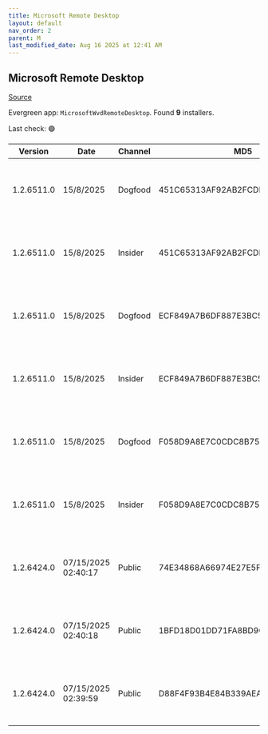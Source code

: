 ```yaml
---
title: Microsoft Remote Desktop
layout: default
nav_order: 2
parent: M
last_modified_date: Aug 16 2025 at 12:41 AM
---
```


## Microsoft Remote Desktop

[Source](https://docs.microsoft.com/en-us/azure/virtual-desktop/connect-windows-7-10)

Evergreen app: `MicrosoftWvdRemoteDesktop`. Found **9** installers.

Last check: 🟢

| Version    | Date                | Channel | MD5                              | Sha2                                                                                                                             | Architecture | URI                                                                                                                                                                                                                                                                  |
| ---------- | ------------------- | ------- | -------------------------------- | -------------------------------------------------------------------------------------------------------------------------------- | ------------ | -------------------------------------------------------------------------------------------------------------------------------------------------------------------------------------------------------------------------------------------------------------------- |
| 1.2.6511.0 | 15/8/2025           | Dogfood | 451C65313AF92AB2FCDF2F7C74169DD4 | 726C61061DEAB50D990BE6BC0B428188BDC284A0FA3C55A40B57A133AA5624BA714FAD74E643DE056A7922644D30BA7F9AC59FF21D40C335289A78A6C0457712 | ARM64        | [https://res.cdn.office.net/remote-desktop-windows-client/c358a522-5637-4813-b143-a62ad2af9c89/RemoteDesktop_1.2.6511.0_ARM64.msi](https://res.cdn.office.net/remote-desktop-windows-client/c358a522-5637-4813-b143-a62ad2af9c89/RemoteDesktop_1.2.6511.0_ARM64.msi) |
| 1.2.6511.0 | 15/8/2025           | Insider | 451C65313AF92AB2FCDF2F7C74169DD4 | 726C61061DEAB50D990BE6BC0B428188BDC284A0FA3C55A40B57A133AA5624BA714FAD74E643DE056A7922644D30BA7F9AC59FF21D40C335289A78A6C0457712 | ARM64        | [https://res.cdn.office.net/remote-desktop-windows-client/c358a522-5637-4813-b143-a62ad2af9c89/RemoteDesktop_1.2.6511.0_ARM64.msi](https://res.cdn.office.net/remote-desktop-windows-client/c358a522-5637-4813-b143-a62ad2af9c89/RemoteDesktop_1.2.6511.0_ARM64.msi) |
| 1.2.6511.0 | 15/8/2025           | Dogfood | ECF849A7B6DF887E3BC500A3C8389334 | 4A82DCB32077BF9E0EDDCC1D811E9A683348E69FEEE6D0F61662265419C779233D73A05086C303869C236F4C4BC8FD378E4041DC2012C1BA2B249CC9626B36F6 | x64          | [https://res.cdn.office.net/remote-desktop-windows-client/85469565-f22e-49bb-918c-c4872f06eb19/RemoteDesktop_1.2.6511.0_x64.msi](https://res.cdn.office.net/remote-desktop-windows-client/85469565-f22e-49bb-918c-c4872f06eb19/RemoteDesktop_1.2.6511.0_x64.msi)     |
| 1.2.6511.0 | 15/8/2025           | Insider | ECF849A7B6DF887E3BC500A3C8389334 | 4A82DCB32077BF9E0EDDCC1D811E9A683348E69FEEE6D0F61662265419C779233D73A05086C303869C236F4C4BC8FD378E4041DC2012C1BA2B249CC9626B36F6 | x64          | [https://res.cdn.office.net/remote-desktop-windows-client/85469565-f22e-49bb-918c-c4872f06eb19/RemoteDesktop_1.2.6511.0_x64.msi](https://res.cdn.office.net/remote-desktop-windows-client/85469565-f22e-49bb-918c-c4872f06eb19/RemoteDesktop_1.2.6511.0_x64.msi)     |
| 1.2.6511.0 | 15/8/2025           | Dogfood | F058D9A8E7C0CDC8B75CD5F56718A6F8 | 0F7A4B7F1219DF6A9A5D54984E7483DE8E11862449B3525F87B14D8D4C13CBB5CB81469B08395D208909886C90E3041685893F6DE5D3AD207C2B1B8D60935786 | x86          | [https://res.cdn.office.net/remote-desktop-windows-client/7a1a6a17-8e6b-4839-b4c6-903c0fc07a3d/RemoteDesktop_1.2.6511.0_x86.msi](https://res.cdn.office.net/remote-desktop-windows-client/7a1a6a17-8e6b-4839-b4c6-903c0fc07a3d/RemoteDesktop_1.2.6511.0_x86.msi)     |
| 1.2.6511.0 | 15/8/2025           | Insider | F058D9A8E7C0CDC8B75CD5F56718A6F8 | 0F7A4B7F1219DF6A9A5D54984E7483DE8E11862449B3525F87B14D8D4C13CBB5CB81469B08395D208909886C90E3041685893F6DE5D3AD207C2B1B8D60935786 | x86          | [https://res.cdn.office.net/remote-desktop-windows-client/7a1a6a17-8e6b-4839-b4c6-903c0fc07a3d/RemoteDesktop_1.2.6511.0_x86.msi](https://res.cdn.office.net/remote-desktop-windows-client/7a1a6a17-8e6b-4839-b4c6-903c0fc07a3d/RemoteDesktop_1.2.6511.0_x86.msi)     |
| 1.2.6424.0 | 07/15/2025 02:40:17 | Public  | 74E34868A66974E27E5F7EB56FC3E977 | 97919A734CA599860830D837D0576E18DC8AF47C7F41D89E7D900C7EBC107D7FF8676B134A3335EAFF04E826CADDC29F63924E774AC7889EFC29D5E338FBF07E | ARM64        | [https://res.cdn.office.net/remote-desktop-windows-client/a27afceb-3ee3-4d58-b5a8-15d0c6e3df21/RemoteDesktop_1.2.6424.0_ARM64.msi](https://res.cdn.office.net/remote-desktop-windows-client/a27afceb-3ee3-4d58-b5a8-15d0c6e3df21/RemoteDesktop_1.2.6424.0_ARM64.msi) |
| 1.2.6424.0 | 07/15/2025 02:40:18 | Public  | 1BFD18D01DD71FA8BD9C5CAA24694BF8 | 8CFC41A79183A02E400C326A3324FE4616DC3ACBC929DB26159DF66F0CD488A9371DCCE2E767E733F6EFB74DA226980E186508FFEAC8BAFF5C1E807DDFF40293 | x64          | [https://res.cdn.office.net/remote-desktop-windows-client/01fdccc1-955f-4524-b230-fe34dd7b340c/RemoteDesktop_1.2.6424.0_x64.msi](https://res.cdn.office.net/remote-desktop-windows-client/01fdccc1-955f-4524-b230-fe34dd7b340c/RemoteDesktop_1.2.6424.0_x64.msi)     |
| 1.2.6424.0 | 07/15/2025 02:39:59 | Public  | D88F4F93B4E84B339AEAE178912121B7 | AA6F68907A51A36D9ADF61348580D04F4C4F189D48F8DC4152B4833B93307B3826D33E7B758039E8007A5974C0EB4007F3C01CC77D42E89CC8EE0ABD5A968481 | x86          | [https://res.cdn.office.net/remote-desktop-windows-client/50b34697-3025-4d11-a52d-72dc2fad1c91/RemoteDesktop_1.2.6424.0_x86.msi](https://res.cdn.office.net/remote-desktop-windows-client/50b34697-3025-4d11-a52d-72dc2fad1c91/RemoteDesktop_1.2.6424.0_x86.msi)     |
